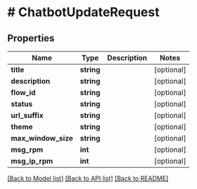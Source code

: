 # # ChatbotUpdateRequest

## Properties

Name | Type | Description | Notes
------------ | ------------- | ------------- | -------------
**title** | **string** |  | [optional]
**description** | **string** |  | [optional]
**flow_id** | **string** |  | [optional]
**status** | **string** |  | [optional]
**url_suffix** | **string** |  | [optional]
**theme** | **string** |  | [optional]
**max_window_size** | **string** |  | [optional]
**msg_rpm** | **int** |  | [optional]
**msg_ip_rpm** | **int** |  | [optional]

[[Back to Model list]](../../README.md#models) [[Back to API list]](../../README.md#endpoints) [[Back to README]](../../README.md)
